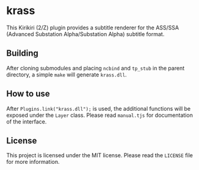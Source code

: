 # krass

This Kirikiri (2/Z) plugin provides a subtitle renderer for the ASS/SSA (Advanced Substation Alpha/Substation Alpha) subtitle format.

## Building

After cloning submodules and placing `ncbind` and `tp_stub` in the parent directory, a simple `make` will generate `krass.dll`.

## How to use

After `Plugins.link("krass.dll");` is used, the additional functions will be exposed under the `Layer` class. Please read `manual.tjs` for documentation of the interface.

## License

This project is licensed under the MIT license. Please read the `LICENSE` file for more information.
